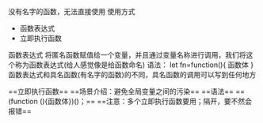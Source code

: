 没有名字的函数，无法直接使用
使用方式
- 函数表达式
- 立即执行函数



函数表达式
将匿名函数赋值给一个变量，并且通过变量名称进行调用，我们将这个称为函数表达式(给人感觉像是给函数命名)
语法：
let fn=function(){
函数体
}
函数表达式和具名函数(有名字的函数)的不同，具名函数的调用可以写到任何地方



==立即执行函数==
==场景介绍：避免全局变量之间的污染==
==语法==
==(function (){函数体})()；==
==注意：多个立即执行函数要用；隔开，要不然会报错==


